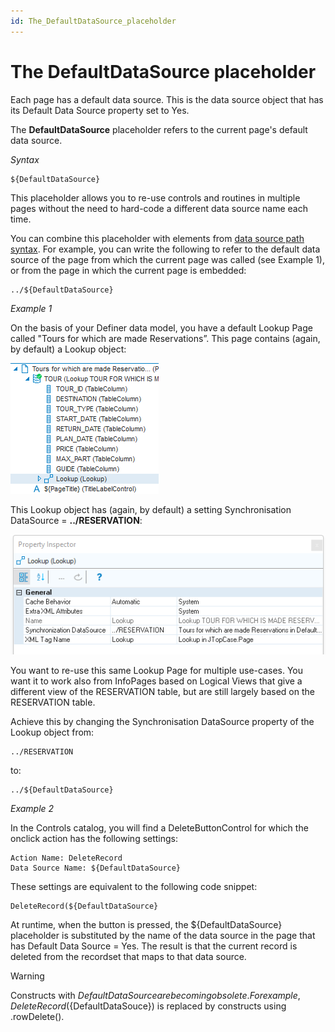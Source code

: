 ```yaml
---
id: The_DefaultDataSource_placeholder
---
```


# The DefaultDataSource placeholder

Each page has a default data source. This is the data source object that has its Default Data Source property set to Yes.

The **DefaultDataSource** placeholder refers to the current page's default data source.

*Syntax*

```
${DefaultDataSource}
```

This placeholder allows you to re-use controls and routines in multiple pages without the need to hard-code a different data source name each time.

You can combine this placeholder with elements from [data source path syntax](/docs/Web_and_app_UIs/Data_sources/Data_source_path_syntax.md). For example, you can write the following to refer to the default data source of the page from which the current page was called (see Example 1), or from the page in which the current page is embedded:

```
../${DefaultDataSource}
```

*Example 1*

On the basis of your Definer data model, you have a default Lookup Page called "Tours for which are made Reservations”. This page contains (again, by default) a Lookup object:

![](./assets/1fe50fc2-f391-4456-93b9-5895eb036bd4.png)

This Lookup object has (again, by default) a setting Synchronisation DataSource = **../RESERVATION**:

![](./assets/e3250b93-aef6-48f0-8db9-e76c61c4eb81.png)

You want to re-use this same Lookup Page for multiple use-cases. You want it to work also from InfoPages based on Logical Views that give a different view of the RESERVATION table, but are still largely based on the RESERVATION table.

Achieve this by changing the Synchronisation DataSource property of the Lookup object from:

```
../RESERVATION
```

to:

```
../${DefaultDataSource}
```

*Example 2*

In the Controls catalog, you will find a DeleteButtonControl for which the onclick action has the following settings:

```
Action Name: DeleteRecord
Data Source Name: ${DefaultDataSource}

```

These settings are equivalent to the following code snippet:

```
DeleteRecord(${DefaultDataSource}
```

At runtime, when the button is pressed, the ${DefaultDataSource} placeholder is substituted by the name of the data source in the page that has Default Data Source = Yes. The result is that the current record is deleted from the recordset that maps to that data source.

> [!WARNING]
> Constructs with ${DefaultDataSource} are becoming obsolete. For example, DeleteRecord(${DefaultDataSouce}) is replaced by constructs using .rowDelete().